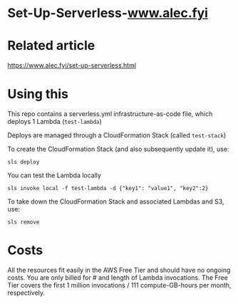 # Set-Up-Serverless-www.alec.fyi

# Related article

https://www.alec.fyi/set-up-serverless.html

# Using this

This repo contains a serverless.yml infrastructure-as-code file, which deploys 1 Lambda (`test-lambda`)

Deploys are managed through a CloudFormation Stack (called `test-stack`)

To create the CloudFormation Stack (and also subsequently update it), use:
``` 
sls deploy
```

You can test the Lambda locally
```
sls invoke local -f test-lambda -d {"key1": "value1", "key2":2}
```

To take down the CloudFormation Stack and associated Lambdas and S3, use:
```
sls remove
```

# Costs
All the resources fit easily in the AWS Free Tier and should have no ongoing costs. You are only billed for # and length of Lambda invocations. The Free Tier covers the first 1 million invocations / 111 compute-GB-hours per month, respectively.
